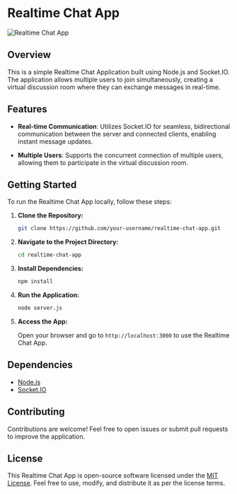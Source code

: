 # Realtime Chat App

![Realtime Chat App](https://drive.google.com/file/d/1tmblWPP10CLpVMnpqy0FhWZtzXEjdM0S/view?usp=share_link)

## Overview

This is a simple Realtime Chat Application built using Node.js and Socket.IO. The application allows multiple users to join simultaneously, creating a virtual discussion room where they can exchange messages in real-time.

## Features

- **Real-time Communication**: Utilizes Socket.IO for seamless, bidirectional communication between the server and connected clients, enabling instant message updates.

- **Multiple Users**: Supports the concurrent connection of multiple users, allowing them to participate in the virtual discussion room.

## Getting Started

To run the Realtime Chat App locally, follow these steps:

1. **Clone the Repository:**

    ```bash
    git clone https://github.com/your-username/realtime-chat-app.git
    ```

2. **Navigate to the Project Directory:**

    ```bash
    cd realtime-chat-app
    ```

3. **Install Dependencies:**

    ```bash
    npm install
    ```

4. **Run the Application:**

    ```bash
    node server.js
    ```

5. **Access the App:**

    Open your browser and go to `http://localhost:3000` to use the Realtime Chat App.

## Dependencies

- [Node.js](https://nodejs.org/)
- [Socket.IO](https://socket.io/)

## Contributing

Contributions are welcome! Feel free to open issues or submit pull requests to improve the application.

## License

This Realtime Chat App is open-source software licensed under the [MIT License](LICENSE). Feel free to use, modify, and distribute it as per the license terms.
